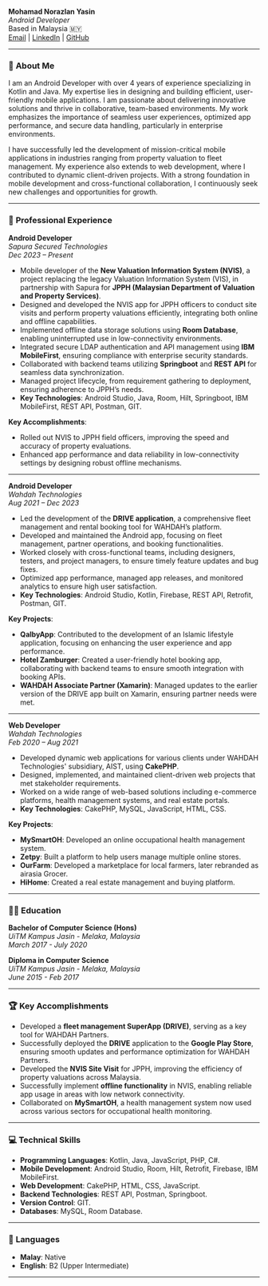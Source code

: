 **Mohamad Norazlan Yasin**  
*Android Developer*  
Based in Malaysia 🇲🇾  
[Email](mailto:mohdnorazlan.yasin@gmail.com) | [LinkedIn](https://www.linkedin.com/in/norazlan-dev/) | [GitHub](https://github.com/norazlan-dev/)

---

### 👋 **About Me**  
I am an Android Developer with over 4 years of experience specializing in Kotlin and Java. My expertise lies in designing and building efficient, user-friendly mobile applications. I am passionate about delivering innovative solutions and thrive in collaborative, team-based environments. My work emphasizes the importance of seamless user experiences, optimized app performance, and secure data handling, particularly in enterprise environments.

I have successfully led the development of mission-critical mobile applications in industries ranging from property valuation to fleet management. My experience also extends to web development, where I contributed to dynamic client-driven projects. With a strong foundation in mobile development and cross-functional collaboration, I continuously seek new challenges and opportunities for growth.

---

### 💼 **Professional Experience**

**Android Developer**  
*Sapura Secured Technologies*  
*Dec 2023 – Present*  

- Mobile developer of the **New Valuation Information System (NVIS)**, a project replacing the legacy Valuation Information System (VIS), in partnership with Sapura for **JPPH (Malaysian Department of Valuation and Property Services)**.
- Designed and developed the NVIS app for JPPH officers to conduct site visits and perform property valuations efficiently, integrating both online and offline capabilities.
- Implemented offline data storage solutions using **Room Database**, enabling uninterrupted use in low-connectivity environments.
- Integrated secure LDAP authentication and API management using **IBM MobileFirst**, ensuring compliance with enterprise security standards.
- Collaborated with backend teams utilizing **Springboot** and **REST API** for seamless data synchronization.
- Managed project lifecycle, from requirement gathering to deployment, ensuring adherence to JPPH’s needs.
- **Key Technologies**: Android Studio, Java, Room, Hilt, Springboot, IBM MobileFirst, REST API, Postman, GIT.

**Key Accomplishments**:
- Rolled out NVIS to JPPH field officers, improving the speed and accuracy of property evaluations.
- Enhanced app performance and data reliability in low-connectivity settings by designing robust offline mechanisms.

---

**Android Developer**  
*Wahdah Technologies*  
*Aug 2021 – Dec 2023*  

- Led the development of the **DRIVE application**, a comprehensive fleet management and rental booking tool for WAHDAH’s platform.
- Developed and maintained the Android app, focusing on fleet management, partner operations, and booking functionalities.
- Worked closely with cross-functional teams, including designers, testers, and project managers, to ensure timely feature updates and bug fixes.
- Optimized app performance, managed app releases, and monitored analytics to ensure high user satisfaction.
- **Key Technologies**: Android Studio, Kotlin, Firebase, REST API, Retrofit, Postman, GIT.

**Key Projects**:
- **QalbyApp**: Contributed to the development of an Islamic lifestyle application, focusing on enhancing the user experience and app performance.
- **Hotel Zamburger**: Created a user-friendly hotel booking app, collaborating with backend teams to ensure smooth integration with booking APIs.
- **WAHDAH Associate Partner (Xamarin)**: Managed updates to the earlier version of the DRIVE app built on Xamarin, ensuring partner needs were met.

---

**Web Developer**  
*Wahdah Technologies*  
*Feb 2020 – Aug 2021*  

- Developed dynamic web applications for various clients under WAHDAH Technologies' subsidiary, AIST, using **CakePHP**.
- Designed, implemented, and maintained client-driven web projects that met stakeholder requirements.
- Worked on a wide range of web-based solutions including e-commerce platforms, health management systems, and real estate portals.
- **Key Technologies**: CakePHP, MySQL, JavaScript, HTML, CSS.

**Key Projects**:
- **MySmartOH**: Developed an online occupational health management system.
- **Zetpy**: Built a platform to help users manage multiple online stores.
- **OurFarm**: Developed a marketplace for local farmers, later rebranded as airasia Grocer.
- **HiHome**: Created a real estate management and buying platform.

---

### 👨‍🎓 **Education**

**Bachelor of Computer Science (Hons)**  
*UiTM Kampus Jasin - Melaka, Malaysia*  
*March 2017 - July 2020*

**Diploma in Computer Science**  
*UiTM Kampus Jasin - Melaka, Malaysia*  
*June 2015 - Feb 2017*

---

### 🏆 **Key Accomplishments**

- Developed a **fleet management SuperApp (DRIVE)**, serving as a key tool for WAHDAH Partners.
- Successfully deployed the **DRIVE** application to the **Google Play Store**, ensuring smooth updates and performance optimization for WAHDAH Partners.
- Developed the **NVIS Site Visit** for JPPH, improving the efficiency of property valuations across Malaysia.
- Successfully implement **offline functionality** in NVIS, enabling reliable app usage in areas with low network connectivity.
- Collaborated on **MySmartOH**, a health management system now used across various sectors for occupational health monitoring.

---

### 💻 **Technical Skills**

- **Programming Languages**: Kotlin, Java, JavaScript, PHP, C#.
- **Mobile Development**: Android Studio, Room, Hilt, Retrofit, Firebase, IBM MobileFirst.
- **Web Development**: CakePHP, HTML, CSS, JavaScript.
- **Backend Technologies**: REST API, Postman, Springboot.
- **Version Control**: GIT.
- **Databases**: MySQL, Room Database.

---

### 💬 **Languages**

- **Malay**: Native  
- **English**: B2 (Upper Intermediate)

---
